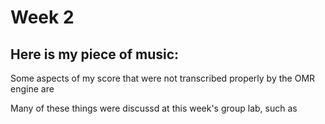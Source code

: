 # Week 2 # 

## Here is my piece of music: ##

Some aspects of my score that were not transcribed properly by the OMR engine are

Many of these things were discussd at this week's group lab, such as 
